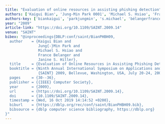 ```yaml
---
title: "Evaluation of online resources in assisting phishing detection"
authors: ['Kaigui Bian', 'Jung-Min Park 0001', 'Michael S. Hsiao', 'France Bélanger', 'Janine S. Hiller']
authors-key: ['biankaigui', 'parkjungmin', 's.michael', 'bélangerfrance', 's.janine']
year: "2009"
article-link: "https://doi.org/10.1109/SAINT.2009.14"
venue: "SAINT"
bibex: "@inproceedings{DBLP:conf/saint/BianPHBH09,
  author    = {Kaigui Bian and
               Jung{-}Min Park and
               Michael S. Hsiao and
               France Belanger and
               Janine S. Hiller},
  title     = {Evaluation of Online Resources in Assisting Phishing Detection},
  booktitle = {Ninth Annual International Symposium on Applications and the Internet,
               {SAINT} 2009, Bellevue, Washington, USA, July 20-24, 2009, Proceedings},
  pages     = {30--36},
  publisher = {{IEEE} Computer Society},
  year      = {2009},
  url       = {https://doi.org/10.1109/SAINT.2009.14},
  doi       = {10.1109/SAINT.2009.14},
  timestamp = {Wed, 16 Oct 2019 14:14:52 +0200},
  biburl    = {https://dblp.org/rec/conf/saint/BianPHBH09.bib},
  bibsource = {dblp computer science bibliography, https://dblp.org}
}"
---
```

